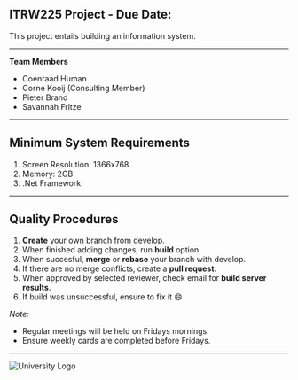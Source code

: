 ## ITRW225 Project - Due Date: 

This project entails building an information system.

---

**Team Members**
- Coenraad Human
- Corne Kooij (Consulting Member)
- Pieter Brand
- Savannah Fritze

---

## Minimum System Requirements

1. Screen Resolution: 1366x768
2. Memory: 2GB
3. .Net Framework: 

---

## Quality Procedures 

1. **Create** your own branch from develop.
2. When finished adding changes, run **build** option.
3. When succesful, **merge** or **rebase** your branch with develop.
4. If there are no merge conflicts, create a **pull request**.
5. When approved by selected reviewer, check email for **build server results**.
6. If build was unsuccessful, ensure to fix it :smile:

*Note:*
- Regular meetings will be held on Fridays mornings.
- Ensure weekly cards are completed before Fridays.

---

![University Logo](images/scheme.jpg)
